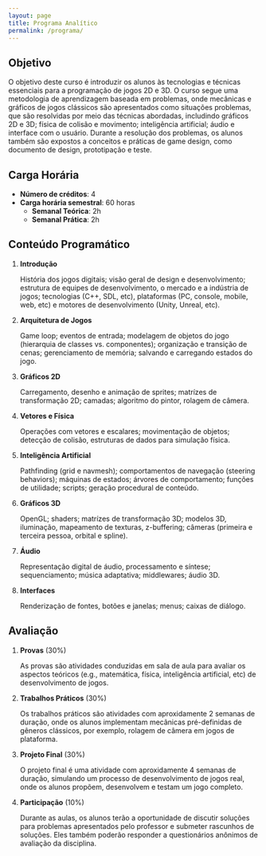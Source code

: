 ```yaml
---
layout: page
title: Programa Analítico
permalink: /programa/
---
```


## Objetivo

O objetivo deste curso é introduzir os alunos às tecnologias e técnicas essenciais para a programação de jogos 2D e 3D.
O curso segue uma metodologia de aprendizagem baseada em problemas, onde mecânicas e gráficos de jogos clássicos são apresentados como situações problemas, que são resolvidas por meio das técnicas abordadas, includindo gráficos 2D e 3D; física de colisão e movimento; inteligência artificial; áudio e interface com o usuário. Durante a resolução dos problemas, os alunos também são expostos a conceitos e práticas de game design, como documento de design, prototipação e teste.

## Carga Horária

- **Número de créditos**: 4
- **Carga horária semestral**: 60 horas 
    -  **Semanal Teórica**: 2h
    -  **Semanal Prática**: 2h

## Conteúdo Programático

1. **Introdução**

    História dos jogos digitais; visão geral de design e desenvolvimento; estrutura de equipes de desenvolvimento, o mercado e a indústria de jogos; tecnologias (C++, SDL, etc), plataformas (PC, console, mobile, web, etc) e motores de desenvolvimento (Unity, Unreal, etc).

2. **Arquitetura de Jogos**

     Game loop; eventos de entrada; modelagem de objetos do jogo (hierarquia de classes vs. componentes); organização e transição de cenas; gerenciamento de memória; salvando e carregando estados do jogo.

3. **Gráficos 2D**

    Carregamento, desenho e animação de sprites; matrízes de transformação 2D; camadas; algoritmo do pintor, rolagem de câmera.  

4. **Vetores e Física**

    Operações com vetores e escalares; movimentação de objetos; detecção de colisão, estruturas de dados para simulação física.

5. **Inteligência Artificial**

    Pathfinding (grid e navmesh); comportamentos de navegação (steering behaviors); máquinas de estados; árvores de comportamento; funções de utilidade; scripts; geração procedural de conteúdo.

6. **Gráficos 3D**

    OpenGL; shaders; matrízes de transformação 3D; modelos 3D, iluminação, mapeamento de texturas, z-buffering; câmeras (primeira e terceira pessoa, orbital e spline).

7. **Áudio**

    Representação digital de áudio, processamento e síntese; sequenciamento; música adaptativa; middlewares; áudio 3D.

8. **Interfaces**

    Renderização de fontes, botões e janelas; menus; caixas de diálogo.

## Avaliação

1. **Provas** (30%)

    As provas são atividades conduzidas em sala de aula para avaliar os aspectos teóricos (e.g., matemática, física, inteligência artificial, etc) de desenvolvimento de jogos. 

2. **Trabalhos Práticos** (30%)

    Os trabalhos práticos são atividades com aproxidamente 2 semanas de duração, onde os alunos implementam mecânicas pré-definidas de gêneros clássicos, por exemplo, rolagem de câmera em jogos de plataforma. 

3. **Projeto Final** (30%)

    O projeto final é uma atividade com aproxidamente 4 semanas de duração, simulando um processo de desenvolvimento de jogos
    real, onde os alunos propõem, desenvolvem e testam um jogo completo. 

4. **Participação** (10%)

    Durante as aulas, os alunos terão a oportunidade de discutir soluções para problemas apresentados pelo professor e submeter rascunhos de soluções. Eles também poderão responder a questionários anônimos de avaliação da disciplina.  